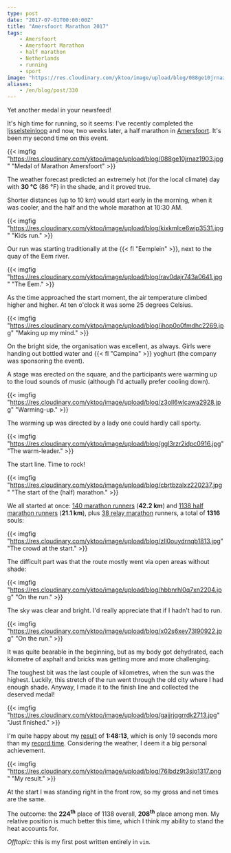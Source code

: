 ```yaml
---
type: post
date: "2017-07-01T00:00:00Z"
title: "Amersfoort Marathon 2017"
tags:
    - Amersfoort
    - Amersfoort Marathon
    - half marathon
    - Netherlands
    - running
    - sport
image: "https://res.cloudinary.com/yktoo/image/upload/blog/088ge10jrnaz1903.jpg"
aliases:
    - /en/blog/post/330
---
```


Yet another medal in your newsfeed!

It's high time for running, so it seems: I've recently completed the [Ijsselsteinloop](0327) and now, two weeks later, a half marathon in [Amersfoort](https://www.marathonamersfoort.nl/). It's been my second time on this event.

<!--more-->

{{< imgfig "https://res.cloudinary.com/yktoo/image/upload/blog/088ge10jrnaz1903.jpg" "Medal of Marathon Amersfoort" >}}

The weather forecast predicted an extremely hot (for the local climate) day with **30 °C** (86 °F) in the shade, and it proved true.

Shorter distances (up to 10 km) would start early in the morning, when it was cooler, and the half and the whole marathon at 10:30 AM.

{{< imgfig "https://res.cloudinary.com/yktoo/image/upload/blog/kixkmlce6wip3531.jpg" "Kids run." >}}

Our run was starting traditionally at the {{< fl "Eemplein" >}}, next to the quay of the Eem river.

{{< imgfig "https://res.cloudinary.com/yktoo/image/upload/blog/rav0dajr743a0641.jpg" "The Eem." >}}

As the time approached the start moment, the air temperature climbed higher and higher. At ten o'clock it was some 25 degrees Celsius.

{{< imgfig "https://res.cloudinary.com/yktoo/image/upload/blog/ihop0o0fmdhc2269.jpg" "Making up my mind." >}}

On the bright side, the organisation was excellent, as always. Girls were handing out bottled water and {{< fl "Campina" >}} yoghurt (the company was sponsoring the event).

A stage was erected on the square, and the participants were warming up to the loud sounds of music (although I'd actually prefer cooling down).

{{< imgfig "https://res.cloudinary.com/yktoo/image/upload/blog/z3oll6wlcawa2928.jpg" "Warming-up." >}}

The warming up was directed by a lady one could hardly call sporty.

{{< imgfig "https://res.cloudinary.com/yktoo/image/upload/blog/ggl3rzr2idpc0916.jpg" "The warm-leader." >}}

The start line. Time to rock!

{{< imgfig "https://res.cloudinary.com/yktoo/image/upload/blog/cbrtbzalxz220237.jpg" "The start of the (half) marathon." >}}

We all started at once: [140 marathon runners](https://results.sporthive.com/events/6280399465689907200/races/395733) (**42.2 km**) and [1138 half marathon runners](https://results.sporthive.com/events/6280399465689907200/races/395734) (**21.1 km**), plus [38 relay marathon](https://results.sporthive.com/events/6280399465689907200/races/414813) runners, a total of **1316** souls:

{{< imgfig "https://res.cloudinary.com/yktoo/image/upload/blog/zll0ouydrnqb1813.jpg" "The crowd at the start." >}}

The difficult part was that the route mostly went via open areas without shade:

{{< imgfig "https://res.cloudinary.com/yktoo/image/upload/blog/hbbnrhl0q7xn2204.jpg" "On the run." >}}

The sky was clear and bright. I'd really appreciate that if I hadn't had to run.

{{< imgfig "https://res.cloudinary.com/yktoo/image/upload/blog/x02s6xey73l90922.jpg" "On the run." >}}

It was quite bearable in the beginning, but as my body got dehydrated, each kilometre of asphalt and bricks was getting more and more challenging.

The toughest bit was the last couple of kilometres, when the sun was the highest. Luckily, this stretch of the run went through the old city where I had enough shade. Anyway, I made it to the finish line and collected the deserved medal!

{{< imgfig "https://res.cloudinary.com/yktoo/image/upload/blog/gajjrjqgrrdk2713.jpg" "Just finished." >}}

I'm quite happy about my [result](https://results.sporthive.com/events/6280399465689907200/races/395734/bib/878) of **1:48:13**, which is only 19 seconds more than my [record time](0320). Considering the weather, I deem it a big personal achievement.

{{< imgfig "https://res.cloudinary.com/yktoo/image/upload/blog/76lbdz9t3sjo1317.png" "My result." >}}

At the start I was standing right in the front row, so my gross and net times are the same.

The outcome: the **224<sup>th</sup>** place of 1138 overall, **208<sup>th</sup>** place among men. My relative position is much better this time, which I think my ability to stand the heat accounts for.

*Offtopic:* this is my first post written entirely in `vim`.

